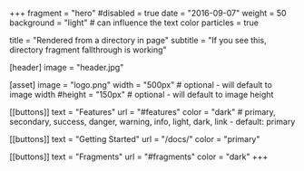 +++
fragment = "hero"
#disabled = true
date = "2016-09-07"
weight = 50
background = "light" # can influence the text color
particles = true

title = "Rendered from a directory in page"
subtitle = "If you see this, directory fragment fallthrough is working"

[header]
  image = "header.jpg"

[asset]
  image = "logo.png"
  width = "500px" # optional - will default to image width
  #height = "150px" # optional - will default to image height

[[buttons]]
  text = "Features"
  url = "#features"
  color = "dark" # primary, secondary, success, danger, warning, info, light, dark, link - default: primary

[[buttons]]
  text = "Getting Started"
  url = "/docs/"
  color = "primary"

[[buttons]]
  text = "Fragments"
  url = "#fragments"
  color = "dark"
+++
